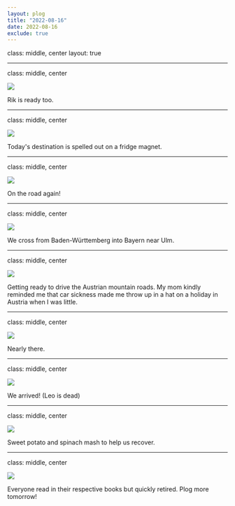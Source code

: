 ```yaml
---
layout: plog
title: "2022-08-16"
date: 2022-08-16
exclude: true
---
```


class: middle, center
layout: true

---

class: middle, center

<img class="plog-picture" src="{{ site.baseurl }}/img/plog/2022-08-16/01.gif" />

Rik is ready too.

---

class: middle, center

<img class="plog-picture" src="{{ site.baseurl }}/img/plog/2022-08-16/02.jpg" />

Today's destination is spelled out on a fridge magnet.

---

class: middle, center

<img class="plog-picture" src="{{ site.baseurl }}/img/plog/2022-08-16/03.jpg" />

On the road again!

---

class: middle, center

<img class="plog-picture" src="{{ site.baseurl }}/img/plog/2022-08-16/04.jpg" />

We cross from Baden-Württemberg into Bayern near Ulm.

---

class: middle, center

<img class="plog-picture" src="{{ site.baseurl }}/img/plog/2022-08-16/05.jpg" />

Getting ready to drive the Austrian mountain roads. My mom kindly reminded me that car sickness made me throw up in a hat on a holiday in Austria when I was little.

---

class: middle, center

<img class="plog-picture" src="{{ site.baseurl }}/img/plog/2022-08-16/06.jpg" />

Nearly there.

---

class: middle, center

<img class="plog-picture" src="{{ site.baseurl }}/img/plog/2022-08-16/07.jpg" />

We arrived! (Leo is dead)

---

class: middle, center

<img class="plog-picture" src="{{ site.baseurl }}/img/plog/2022-08-16/08.jpg" />

Sweet potato and spinach mash to help us recover.

---

class: middle, center

<img class="plog-picture" src="{{ site.baseurl }}/img/plog/2022-08-16/09.jpg" />

Everyone read in their respective books but quickly retired. Plog more tomorrow!


